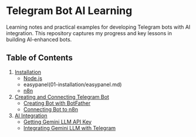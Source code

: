 # Telegram Bot AI Learning

Learning notes and practical examples for developing Telegram bots with AI integration. This repository captures my progress and key lessons in building AI-enhanced bots.

## Table of Contents
1. [Installation](01-installation/)
    - [Node.js](01-installation/nodejs.md)
    - easypanel(01-installation/easypanel.md)
    - [n8n](01-installation/n8n.md)
2. [Creating and Connecting Telegram Bot](02-telegram-bot/)
    - [Creating Bot with BotFather](02-telegram-bot/create-bot.md)
    - [Connecting Bot to n8n](02-telegram-bot/connect-n8n.md)
3. [AI Integration](03-ai-integration/)
    - [Getting Gemini LLM API Key](03-ai-integration/gemini-llm.md)
    - [Integrating Gemini LLM with Telegram](03-ai-integration/integrate-telegram.md)
